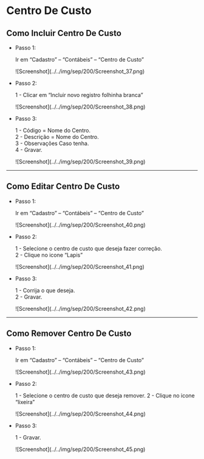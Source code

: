 # Centro De Custo

## Como Incluir Centro De Custo

*   Passo 1:

    Ir em “Cadastro” – “Contábeis” – “Centro de Custo”

    !\[Screenshot]\(../../img/sep/200/Screenshot\_37.png)
*   Passo 2:

    1 - Clicar em “Incluir novo registro folhinha branca”

    !\[Screenshot]\(../../img/sep/200/Screenshot\_38.png)
*   Passo 3:

    1 - Código = Nome do Centro.\
    2 - Descrição = Nome do Centro.\
    3 - Observações Caso tenha.\
    4 - Gravar.

    !\[Screenshot]\(../../img/sep/200/Screenshot\_39.png)

***

## Como Editar Centro De Custo

*   Passo 1:

    Ir em “Cadastro” – “Contábeis” – “Centro de Custo”

    !\[Screenshot]\(../../img/sep/200/Screenshot\_40.png)
*   Passo 2:

    1 - Selecione o centro de custo que deseja fazer correção.\
    2 - Clique no icone “Lapis”

    !\[Screenshot]\(../../img/sep/200/Screenshot\_41.png)
*   Passo 3:

    1 - Corrija o que deseja.\
    2 - Gravar.

    !\[Screenshot]\(../../img/sep/200/Screenshot\_42.png)

***

## Como Remover Centro De Custo

*   Passo 1:

    Ir em “Cadastro” – “Contábeis” – “Centro de Custo”

    !\[Screenshot]\(../../img/sep/200/Screenshot\_43.png)
*   Passo 2:

    1 - Selecione o centro de custo que deseja remover. 2 - Clique no icone “lixeira”

    !\[Screenshot]\(../../img/sep/200/Screenshot\_44.png)
*   Passo 3:

    1 - Gravar.

    !\[Screenshot]\(../../img/sep/200/Screenshot\_45.png)
